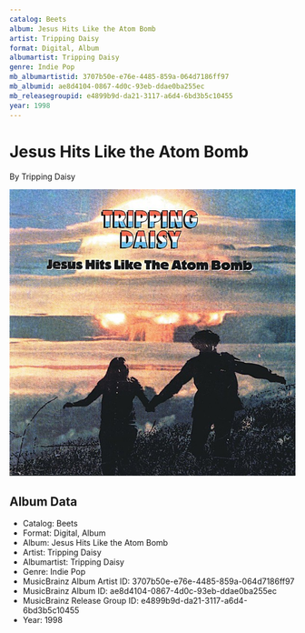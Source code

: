 ```yaml
---
catalog: Beets
album: Jesus Hits Like the Atom Bomb
artist: Tripping Daisy
format: Digital, Album
albumartist: Tripping Daisy
genre: Indie Pop
mb_albumartistid: 3707b50e-e76e-4485-859a-064d7186ff97
mb_albumid: ae8d4104-0867-4d0c-93eb-ddae0ba255ec
mb_releasegroupid: e4899b9d-da21-3117-a6d4-6bd3b5c10455
year: 1998
---
```


# Jesus Hits Like the Atom Bomb

By Tripping Daisy

![](../../assets/beetscovers/Tripping_Daisy-Jesus_Hits_Like_the_Atom_Bomb.jpg)

## Album Data

- Catalog: Beets
- Format: Digital, Album
- Album: Jesus Hits Like the Atom Bomb
- Artist: Tripping Daisy
- Albumartist: Tripping Daisy
- Genre: Indie Pop
- MusicBrainz Album Artist ID: 3707b50e-e76e-4485-859a-064d7186ff97
- MusicBrainz Album ID: ae8d4104-0867-4d0c-93eb-ddae0ba255ec
- MusicBrainz Release Group ID: e4899b9d-da21-3117-a6d4-6bd3b5c10455
- Year: 1998

